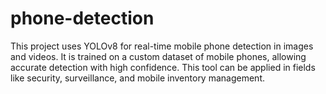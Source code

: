 # phone-detection
This project uses YOLOv8 for real-time mobile phone detection in images and videos. It is trained on a custom dataset of mobile phones, allowing accurate detection with high confidence. This tool can be applied in fields like security, surveillance, and mobile inventory management.
